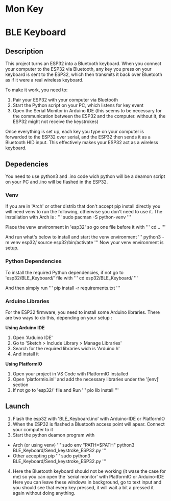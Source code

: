 # Mon Key
# BLE Keyboard 

## Description
This project turns an ESP32 into a Bluetooth keyboard. When you connect your computer to the ESP32 via Bluetooth, any key you press on your keyboard is sent to the ESP32, which then transmits it back over Bluetooth as if it were a real wireless keyboard.

To make it work, you need to:
1. Pair your ESP32 with your computer via Bluetooth
2. Start the Python script on your PC, which listens for key event
3. Open the Serial Monitor in Arduino IDE (this seems to be necessary for the communication between the ESP32 and the computer. without it, the ESP32 might not receive the keystrokes)

Once everything is set up, each key you type on your computer is forwarded to the ESP32 over serial, and the ESP32 then sends it as a Bluetooth HID input. This effectively makes your ESP32 act as a wireless keyboard.

## Depedencies
You need to use python3 and .ino code wich python will be a deamon script on your PC and .ino will be flashed in the ESP32. 

### Venv
If you are in 'Arch' or other distrib that don't accept pip install directly you will need venv to run the following, otherwise you don't need to use it. The installation with Arch is :
''' 
sudo pacman -S python-venv
'''

Place the venv environment in 'esp32' so go one file before it with
'''
cd ..
'''

And run what's below to install and start the venv environment
'''
python3 -m venv esp32/
source esp32/bin/activate
'''
Now your venv environment is setup.

### Python Dependencies
To install the required Python dependencies, if not go to 'esp32/BLE_Keyboard/' file with 
'''
cd esp32/BLE_Keyboard/
'''

And then simply run
'''
pip install -r requirements.txt
'''

### Arduino Libraries
For the ESP32 firmware, you need to install some Arduino libraries. There are two ways to do this, depending on your setup :

**Using Arduino IDE**
1. Open 'Arduino IDE'
2. Go to 'Sketch > Include Library > Manage Libraries'
3. Search for the required libraries wich is 'Arduino.h'
4. And install it

**Using PlatformIO**
1. Open your project in VS Code with PlatformIO installed
2. Open 'platformio.ini' and add the necessary libraries under the '[env]' section
3. If not go to 'esp32/' file and Run
'''
pio lib install
'''

## Launch
1. Flash the esp32 with 'BLE_Keyboard.ino' with Arduino-IDE or PlatformIO
2. When the ESP32 is flashed a Bluetooth access point will apear. Connect your computer to it
3. Start the python deamon program with
- Arch (or using venv)
'''
sudo env "PATH=$PATH" python3 BLE_Keyboard/Send_keystroke_ESP32.py
'''
- Other accepting pip 
'''
sudo python3 BLE_Keyboard/Send_keystroke_ESP32.py
'''
4. Here the Bluetooth keyboard should not be working (it wase the case for me) so you can open the 'serial monitor' with PlatformIO or Arduino-IDE
Here you can leave these windows in background, go to text input and you should see that every key pressed, it will wait a bit a pressed it again without doing anything.
